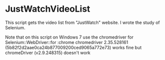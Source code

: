 # JustWatchVideoList

This script gets the video list from "JustWatch" website.
I wrote the study of Selenium.

Note that on this script on Windows 7 use the chromedriver for Selenium::WebDriver::for :chrome
chromedriver 2.35.528161 (5b82f2d2aae0ca24b877009200ced9065a772e73) works fine
but chromeDriver (v2.9.248315) doesn't work
